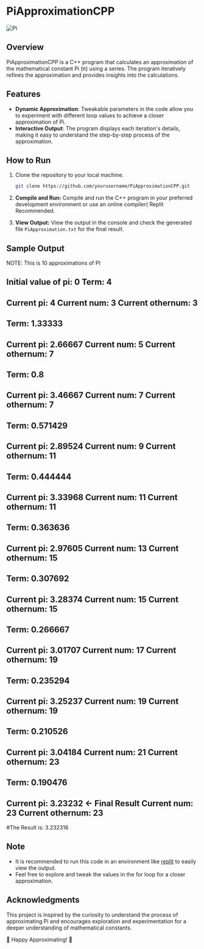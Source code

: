 # PiApproximationCPP

![Pi](https://images.unsplash.com/photo-1541913299-273fd84d10c4?q=80&w=1932&auto=format&fit=crop&ixlib=rb-4.0.3&ixid=M3wxMjA3fDB8MHxwaG90by1wYWdlfHx8fGVufDB8fHx8fA%3D%3D)

## Overview

PiApproximationCPP is a C++ program that calculates an approximation of the mathematical constant Pi (π) using a series. The program iteratively refines the approximation and provides insights into the calculations.

## Features

- **Dynamic Approximation**: Tweakable parameters in the code allow you to experiment with different loop values to achieve a closer approximation of Pi.
- **Interactive Output**: The program displays each iteration's details, making it easy to understand the step-by-step process of the approximation.

## How to Run

1. Clone the repository to your local machine.

    ```bash
    git clone https://github.com/yourusername/PiApproximationCPP.git
    ```

2. **Compile and Run:**
   Compile and run the C++ program in your preferred development environment or use an online compiler( Replit Recommended.

3. **View Output:**
   View the output in the console and check the generated file `PiApproximation.txt` for the final result.

## Sample Output
NOTE: This is 10 approximations of PI

Initial value of pi: 0
Term: 4
-------------------
Current pi: 4
Current num: 3
Current othernum: 3
-------------------
Term: 1.33333
-------------------
Current pi: 2.66667
Current num: 5
Current othernum: 7
-------------------
Term: 0.8
-------------------
Current pi: 3.46667
Current num: 7
Current othernum: 7
-------------------
Term: 0.571429
-------------------
Current pi: 2.89524
Current num: 9
Current othernum: 11
-------------------
Term: 0.444444
-------------------
Current pi: 3.33968
Current num: 11
Current othernum: 11
-------------------
Term: 0.363636
-------------------
Current pi: 2.97605
Current num: 13
Current othernum: 15
-------------------
Term: 0.307692
-------------------
Current pi: 3.28374
Current num: 15
Current othernum: 15
-------------------
Term: 0.266667
-------------------
Current pi: 3.01707
Current num: 17
Current othernum: 19
-------------------
Term: 0.235294
-------------------
Current pi: 3.25237
Current num: 19
Current othernum: 19
-------------------
Term: 0.210526
-------------------
Current pi: 3.04184
Current num: 21
Current othernum: 23
-------------------
Term: 0.190476
-------------------
Current pi: 3.23232 <- Final Result
Current num: 23
Current othernum: 23
-------------------

#The Result is: 3.232316

## Note

- It is recommended to run this code in an environment like [replit](https://replit.com/) to easily view the output.
- Feel free to explore and tweak the values in the for loop for a closer approximation.

## Acknowledgments

This project is inspired by the curiosity to understand the process of approximating Pi and encourages exploration and experimentation for a deeper understanding of mathematical constants.

🥧 Happy Approximating! 🚀
